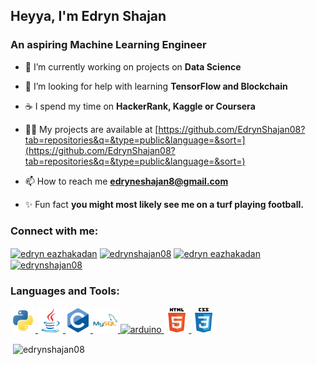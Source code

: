 <h2>Heyya, I'm Edryn Shajan</h2>
<h3>An aspiring Machine Learning Engineer</h3>

- 🔭 I’m currently working on projects on **Data Science**

- 🌱 I’m looking for help with learning **TensorFlow and Blockchain**

- ☕ I spend my time on **HackerRank, Kaggle or Coursera**

- 👨‍💻 My projects are available at [https://github.com/EdrynShajan08?tab=repositories&q=&type=public&language=&sort=](https://github.com/EdrynShajan08?tab=repositories&q=&type=public&language=&sort=)

- 📫 How to reach me **edryneshajan8@gmail.com**

- ✨ Fun fact **you might most likely see me on a turf playing football.**

<h3 align="left">Connect with me:</h3>
<p align="left">
<a href="https://www.linkedin.com/in/edryn-eazhakadan-8a01b1b3/" target="blank"><img align="center" src="https://raw.githubusercontent.com/rahuldkjain/github-profile-readme-generator/master/src/images/icons/Social/linked-in-alt.svg" alt="edryn eazhakadan" height="30" width="40" /></a>
<a href="https://twitter.com/edrynshajan08" target="blank"><img align="center" src="https://raw.githubusercontent.com/rahuldkjain/github-profile-readme-generator/master/src/images/icons/Social/twitter.svg" alt="edrynshajan08" height="30" width="40" /></a>
<a href="https://www.kaggle.com/edryneazhakadan" target="blank"><img align="center" src="https://raw.githubusercontent.com/rahuldkjain/github-profile-readme-generator/master/src/images/icons/Social/kaggle.svg" alt="edryn eazhakadan" height="30" width="40" /></a>
<a href="https://www.hackerrank.com/edrynshajan08" target="blank"><img align="center" src="https://raw.githubusercontent.com/rahuldkjain/github-profile-readme-generator/master/src/images/icons/Social/hackerrank.svg" alt="edrynshajan08" height="30" width="40" /></a>
</p>


<h3 align="left">Languages and Tools:</h3>
<p align="left">  <a href="https://www.python.org" target="_blank" rel="noreferrer"> <img src="https://raw.githubusercontent.com/devicons/devicon/master/icons/python/python-original.svg" alt="python" width="40" height="40"/> </a>  <a href="https://www.java.com" target="_blank" rel="noreferrer"> <img src="https://raw.githubusercontent.com/devicons/devicon/master/icons/java/java-original.svg" alt="java" width="40" height="40"/> </a>  <a href="https://www.cprogramming.com/" target="_blank" rel="noreferrer"> <img src="https://raw.githubusercontent.com/devicons/devicon/master/icons/c/c-original.svg" alt="c" width="40" height="40"/> </a>  <a href="https://www.mysql.com/" target="_blank" rel="noreferrer"> <img src="https://raw.githubusercontent.com/devicons/devicon/master/icons/mysql/mysql-original-wordmark.svg" alt="mysql" width="40" height="40"/> </a>  <a href="https://www.arduino.cc/" target="_blank" rel="noreferrer"> <img src="https://cdn.worldvectorlogo.com/logos/arduino-1.svg" alt="arduino" width="40" height="40"/> </a>  <a href="https://www.w3.org/html/" target="_blank" rel="noreferrer"> <img src="https://raw.githubusercontent.com/devicons/devicon/master/icons/html5/html5-original-wordmark.svg" alt="html5" width="40" height="40"/> </a>  <a href="https://www.w3schools.com/css/" target="_blank" rel="noreferrer"> <img src="https://raw.githubusercontent.com/devicons/devicon/master/icons/css3/css3-original-wordmark.svg" alt="css3" width="40" height="40"/> </a>   </p>

<p>&nbsp;<img align="center" src="https://github-readme-stats.vercel.app/api?username=edrynshajan08&show_icons=true&locale=en" alt="edrynshajan08" /></p>
